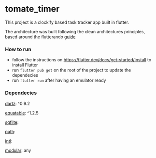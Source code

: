 # tomate_timer

This project is a clockify based task tracker app built in flutter.

The architecture was built following the clean architectures principles, based around the flutterando [guide](https://github.com/Flutterando/Clean-Dart)

### How to run
- follow the instructions on https://flutter.dev/docs/get-started/install to install Flutter
- run `flutter pub get` on the root of the project to update the dependecies
- run `flutter run` after having an emulator ready 

### Dependecies
  [dartz](https://pub.dev/packages/dartz): ^0.9.2
  
  [equatable](https://pub.dev/packages/equatable): ^1.2.5
  
  [sqflite](https://pub.dev/packages/sqflite):
  
  [path](https://pub.dev/packages/path):
  
  [intl](https://pub.dev/packages/intl):
  
  [modular](https://pub.dev/packages/flutter_modular): any
